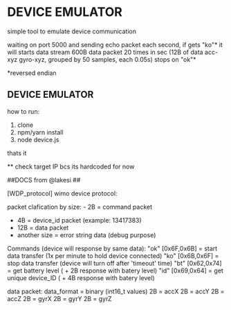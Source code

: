 # DEVICE EMULATOR #

simple tool to emulate device communication

waiting on port 5000 and sending echo packet each second, if gets "ko"\* it will starts data stream 
600B data packet 20 times in sec (12B of data acc-xyz gyro-xyz, grouped by 50 samples, each 0.05s)
stops on "ok"\*

*reversed endian

## DEVICE EMULATOR ##
how to run: 

1. clone
2. npm/yarn install
3. node device.js

thats it

** check target IP bcs its hardcoded for now



##DOCS from @lakesi ##

[WDP_protocol] wimo device protocol:

packet clafication by size: - 2B = command packet
- 4B = device_id packet (example: 13417383)
- 12B = data packet
- another size = error string data (debug purpose)

Commands (device will response by same data):
"ok" [0x6F,0x6B] = start data transfer (1x per minute to hold device connected)
"ko" [0x6B,0x6F] = stop data transfer (device will turn off after 'timeout' time)
"bt" [0x62,0x74] = get battery level ( + 2B response with batery level)
"id" [0x69,0x64] = get unique device_ID ( + 4B response with batery level)

data packet: data_format = binary (int16_t values)
2B = accX
2B = accY
2B = accZ
2B = gyrX
2B = gyrY
2B = gyrZ